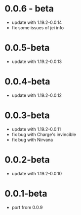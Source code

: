 # 0.0.6 - beta
- update with 1.19.2-0.0.14
- fix some issues of jei info

# 0.0.5-beta
- update with 1.19.2-0.0.13

# 0.0.4-beta
- update with 1.19.2-0.0.12

# 0.0.3-beta
- update with 1.19.2-0.0.11
- fix bug with Charge's invincible
- fix bug with Nirvana

# 0.0.2-beta
- update with 1.19.2-0.0.10

# 0.0.1-beta
- port from 0.0.9